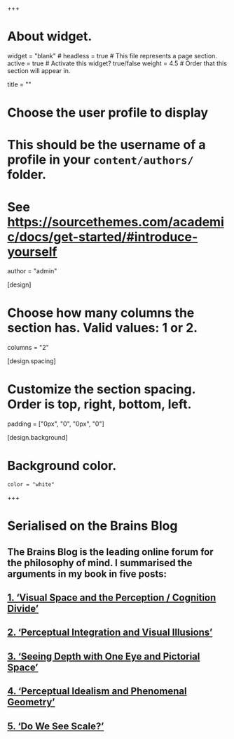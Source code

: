 +++
# About widget.
widget = "blank"  # 
headless = true  # This file represents a page section.
active = true  # Activate this widget? true/false
weight = 4.5  # Order that this section will appear in.

title = ""

# Choose the user profile to display
# This should be the username of a profile in your `content/authors/` folder.
# See https://sourcethemes.com/academic/docs/get-started/#introduce-yourself
author = "admin"

[design]
  # Choose how many columns the section has. Valid values: 1 or 2.
  columns = "2"

[design.spacing]
  # Customize the section spacing. Order is top, right, bottom, left.
  padding = ["0px", "0", "0px", "0"]

[design.background]
  # Background color.
    color = "white"

+++

# Serialised on the Brains Blog

## The Brains Blog is the leading online forum for the philosophy of mind. I summarised the arguments in my book in five posts: 

## [1. ‘Visual Space and the Perception / Cognition Divide’](https://philosophyofbrains.com/2018/06/25/visual-space-and-the-perception-cognition-divide.aspx)

## [2. ‘Perceptual Integration and Visual Illusions’](https://philosophyofbrains.com/2018/06/26/perceptual-integration-and-visual-illusions.aspx)

## [3. ‘Seeing Depth with One Eye and Pictorial Space’](https://philosophyofbrains.com/2018/06/27/seeing-depth-with-one-eye-and-pictorial-space.aspx)

## [4. ‘Perceptual Idealism and Phenomenal Geometry’](https://philosophyofbrains.com/2018/06/28/perceptual-idealism-and-phenomenal-geometry.aspx)

## [5. ‘Do We See Scale?’](https://philosophyofbrains.com/2018/06/29/do-we-see-scale.aspx)




